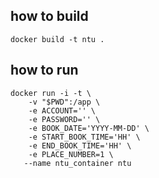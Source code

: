 ## how to build

```
docker build -t ntu .
```

## how to run

```
docker run -i -t \
    -v "$PWD":/app \
    -e ACCOUNT='' \
    -e PASSWORD='' \
    -e BOOK_DATE='YYYY-MM-DD' \
    -e START_BOOK_TIME='HH' \
    -e END_BOOK_TIME='HH' \
    -e PLACE_NUMBER=1 \
   --name ntu_container ntu
```
